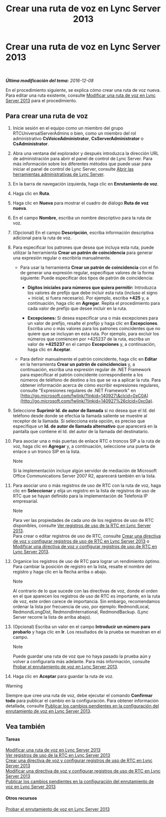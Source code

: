 ﻿---
title: Crear una ruta de voz en Lync Server 2013
TOCTitle: Crear una ruta de voz en Lync Server 2013
ms:assetid: d189057d-cc9d-4622-9d10-f5385d703faf
ms:mtpsurl: https://technet.microsoft.com/es-es/library/Gg398898(v=OCS.15)
ms:contentKeyID: 48276743
ms.date: 01/07/2017
mtps_version: v=OCS.15
ms.translationtype: HT
---

# Crear una ruta de voz en Lync Server 2013

 

_**Última modificación del tema:** 2016-12-08_

En el procedimiento siguiente, se explica cómo crear una ruta de voz nueva. Para editar una ruta existente, consulte [Modificar una ruta de voz en Lync Server 2013](lync-server-2013-modify-a-voice-route.md) para el procedimiento.

## Para crear una ruta de voz

1.  Inicie sesión en el equipo como un miembro del grupo RTCUniversalServerAdmins o bien, como un miembro del rol administrativo **CsVoiceAdministrator**, **CsServerAdministrator** o **CsAdministrator**.

2.  Abra una ventana del explorador y después introduzca la dirección URL de administración para abrir el panel de control de Lync Server. Para más información sobre los diferentes métodos que puede usar para iniciar el panel de control de Lync Server, consulte [Abrir las herramientas administrativas de Lync Server](lync-server-2013-open-lync-server-administrative-tools.md).

3.  En la barra de navegación izquierda, haga clic en **Enrutamiento de voz**.

4.  Haga clic en **Ruta**.

5.  Haga clic en **Nueva** para mostrar el cuadro de diálogo **Ruta de voz nueva**.

6.  En el campo **Nombre**, escriba un nombre descriptivo para la ruta de voz.

7.  (Opcional) En el campo **Descripción**, escriba información descriptiva adicional para la ruta de voz.

8.  Para especificar los patrones que desea que incluya esta ruta, puede utilizar la herramienta **Crear un patrón de coincidencia** para generar una expresión regular o escribirla manualmente.
    
      - Para usar la herramienta **Crear un patrón de coincidencia** con el fin de generar una expresión regular, especifique valores de la forma siguiente: Puede especificar dos tipos de patrón de coincidencia:
        
          - **Dígitos iniciales para números que quiera permitir:** Introduzca los valores de prefijo que debe incluir esta ruta (incluso el signo + inicial, si fuera necesario). Por ejemplo, escriba **+425** y, a continuación, haga clic en **Agregar**. Repita el procedimiento para cada valor de prefijo que desee incluir en la ruta.
        
          - **Excepciones:** Si desea especificar una o más excepciones para un valor de prefijo, resalte el prefijo y haga clic en **Excepciones**. Escriba uno o más valores para los patrones coincidentes que *no* quiere que se incluyan en esta ruta. Por ejemplo, para excluir los números que comiencen por +425237 de la ruta, escriba un valor de **+425237** en el campo **Excepciones** y, a continuación, haga clic en **Aceptar**.
    
      - Para definir manualmente el patrón coincidente, haga clic en **Editar** en la herramienta **Crear un patrón de coincidencias** y, a continuación, escriba una expresión regular de .NET Framework para especificar el patrón coincidente correspondiente a los números de teléfono de destino a los que se va a aplicar la ruta. Para obtener información acerca de cómo escribir expresiones regulares, consulte "Expresiones regulares de .NET Framework" en [http://go.microsoft.com/fwlink/?linkid=140927\&clcid=0xC0A](http://go.microsoft.com/fwlink/?linkid=140927%26clcid=0xc0a).

9.  Seleccione **Suprimir Id. de autor de llamada** si no desea que el Id. del teléfono desde donde se efectúa la llamada saliente se muestre al receptor de la llamada. Si selecciona esta opción, es preciso que especifique un **Id. de autor de llamada alternativo** que aparecerá en la pantalla que contiene el Id. del autor de la llamada del destinatario.

10. Para asociar una o más puertas de enlace RTC o troncos SIP a la ruta de voz, haga clic en **Agregar** y, a continuación, seleccione una puerta de enlace o un tronco SIP en la lista.
    

    > [!NOTE]
    > Si la implementación incluye algún servidor de mediación de Microsoft Office Communications Server 2007 R2, aparecerá también en la lista.



11. Para asociar uno o más registros de uso de RTC con la ruta de voz, haga clic en **Seleccionar** y elija un registro en la lista de registros de uso de RTC que se hayan definido para la implementación de Telefonía IP empresarial.
    

    > [!NOTE]
    > Para ver las propiedades de cada uno de los registros de uso de RTC disponibles, consulte <A href="lync-server-2013-view-pstn-usage-records.md">Ver registros de uso de la RTC en Lync Server 2013</A>.<BR>Para crear o editar registros de uso de RTC, consulte <A href="lync-server-2013-create-a-voice-policy-and-configure-pstn-usage-records.md">Crear una directiva de voz y configurar registros de uso de RTC en Lync Server 2013</A> o <A href="lync-server-2013-modify-a-voice-policy-and-configure-pstn-usage-records.md">Modificar una directiva de voz y configurar registros de uso de RTC en Lync Server 2013</A>.



12. Organice los registros de uso de RTC para lograr un rendimiento óptimo. Para cambiar la posición de registro en la lista, resalte el nombre del registro y haga clic en la flecha arriba o abajo.
    

    > [!NOTE]
    > Al contrario de lo que sucede con las directivas de voz, donde el orden en el que aparecen los registros de uso de RTC es importante, en la ruta de voz, este orden carece de importancia. Sin embargo, recomendamos ordenar la lista por frecuencia de uso, por ejemplo: RedmondLocal, RedmondLongDist, RedmondInternational, RedmondBackup. (Lync Server recorre la lista de arriba abajo).



13. (Opcional) Escriba un valor en el campo **Introducir un número para probarlo** y haga clic en **Ir**. Los resultados de la prueba se muestran en el campo.
    

    > [!NOTE]
    > Puede guardar una ruta de voz que no haya pasado la prueba aún y volver a configurarla más adelante. Para más información, consulte <A href="lync-server-2013-test-voice-routing.md">Probar el enrutamiento de voz en Lync Server 2013</A>.



14. Haga clic en **Aceptar** para guardar la ruta de voz.

> [!WARNING]  
> Siempre que cree una ruta de voz, debe ejecutar el comando <strong>Confirmar todo</strong> para publicar el cambio en la configuración. Para obtener información detallada, consulte <a href="lync-server-2013-publish-pending-changes-to-the-voice-routing-configuration.md">Publicar los cambios pendientes en la configuración del enrutamiento de voz en Lync Server 2013</a>.



## Vea también

#### Tareas

[Modificar una ruta de voz en Lync Server 2013](lync-server-2013-modify-a-voice-route.md)  
[Ver registros de uso de la RTC en Lync Server 2013](lync-server-2013-view-pstn-usage-records.md)  
[Crear una directiva de voz y configurar registros de uso de RTC en Lync Server 2013](lync-server-2013-create-a-voice-policy-and-configure-pstn-usage-records.md)  
[Modificar una directiva de voz y configurar registros de uso de RTC en Lync Server 2013](lync-server-2013-modify-a-voice-policy-and-configure-pstn-usage-records.md)  
[Publicar los cambios pendientes en la configuración del enrutamiento de voz en Lync Server 2013](lync-server-2013-publish-pending-changes-to-the-voice-routing-configuration.md)  

#### Otros recursos

[Probar el enrutamiento de voz en Lync Server 2013](lync-server-2013-test-voice-routing.md)

